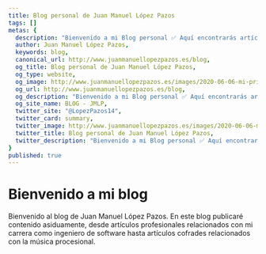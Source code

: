 ```yaml
---
title: Blog personal de Juan Manuel López Pazos
tags: []
metas: {
  description: "Bienvenido a mi Blog personal ✅ Aquí encontrarás artículos interesantes relacionados con tecnologías y frameworks, así como vídeos de música procesional.",
  author: Juan Manuel López Pazos,
  keywords: blog,
  canonical_url: http://www.juanmanuellopezpazos.es/blog,
  og_title: Blog personal de Juan Manuel López Pazos,
  og_type: website,
  og_image: http://www.juanmanuellopezpazos.es/images/2020-06-06-mi-primer-post-blog-con-nuxt-content.jpg,
  og_url: http://www.juanmanuellopezpazos.es/blog,
  og_description: "Bienvenido a mi Blog personal ✅ Aquí encontrarás artículos interesantes relacionados con tecnologías y frameworks, así como vídeos de música procesional.",
  og_site_name: BLOG - JMLP,
  twitter_site: "@LopezPazos14",
  twitter_card: summary,
  twitter_image: http://www.juanmanuellopezpazos.es/images/2020-06-06-mi-primer-post-blog-con-nuxt-content.jpg,
  twitter_title: Blog personal de Juan Manuel López Pazos,
  twitter_description: "Bienvenido a mi Blog personal ✅ Aquí encontrarás artículos interesantes relacionados con tecnologías y frameworks, así como vídeos de música procesional.",
}
published: true
---
```


# Bienvenido a mi blog

Bienvenido al blog de Juan Manuel López Pazos. En este blog publicaré contenido asiduamente, desde artículos profesionales relacionados con mi carrera como ingeniero de software hasta artículos cofrades relacionados con la música procesional.
